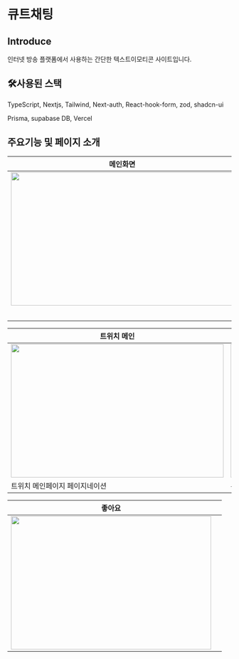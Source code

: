 # 큐트채팅



## Introduce
인터넷 방송 플랫폼에서 사용하는 간단한 텍스트이모티콘 사이트입니다.



## 🛠사용된 스택


TypeScript, Nextjs, Tailwind, Next-auth, React-hook-form, zod, shadcn-ui


Prisma, supabase DB, Vercel


## 주요기능 및 페이지 소개

|메인화면|로그인구현|
|---|---|
|<img src ='https://github.com/YEONDG/ganda/assets/100520319/4d3d21cd-decd-40ef-957a-982d09b0039d' width='500' height='300' />|<img src ='https://github.com/YEONDG/ganda/assets/100520319/e82d1638-e293-4519-9f97-c190c48cb9d8' width='500' height='300' />|
||카카오, 구글, 네이버 로그인 구현|

|트위치 메인| 글작성|
|---|---|
|<img src ='https://github.com/YEONDG/ganda/assets/100520319/25d135c0-48ee-4f96-9d1d-3a08759d73e5.gif' width='478' height='300' />|<img src ='https://github.com/YEONDG/ganda/assets/100520319/07b1522c-7511-4f33-bc74-a32c0521c88a.gif' width='478' height='300' />|
|트위치 메인페이지 페이지네이션| 유효성 검사 |

|좋아요||
|---|---|
|<img src ='https://github.com/YEONDG/ganda/assets/100520319/362ee389-fd28-4f90-a840-0412e0952e49.gif' width='450' height='300' />||
